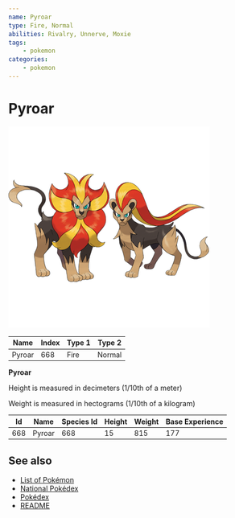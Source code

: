 ```yaml
---
name: Pyroar
type: Fire, Normal
abilities: Rivalry, Unnerve, Moxie
tags:
    - pokemon
categories:
    - pokemon
---
```


# Pyroar


![Pyroar](images/668.png)

| **Name** | **Index** | **Type 1** | **Type 2** |
|----|----|----|----|
| Pyroar | 668 | Fire | Normal  |

**Pyroar** 


Height is measured in decimeters (1/10th of a meter)

Weight is measured in hectograms (1/10th of a kilogram)

| **Id** | **Name** | **Species Id** | **Height** | **Weight** | **Base Experience** |
|--------|----------|----------------|------------|------------|---------------------|
| 668 | Pyroar | 668 | 15 | 815 | 177 |


## See also

- [List of Pokémon](../pokemon.md)
- [National Pokédex](../national_pokedex.md)
- [Pokédex](../pokedex.md)
- [README](../README.md)
